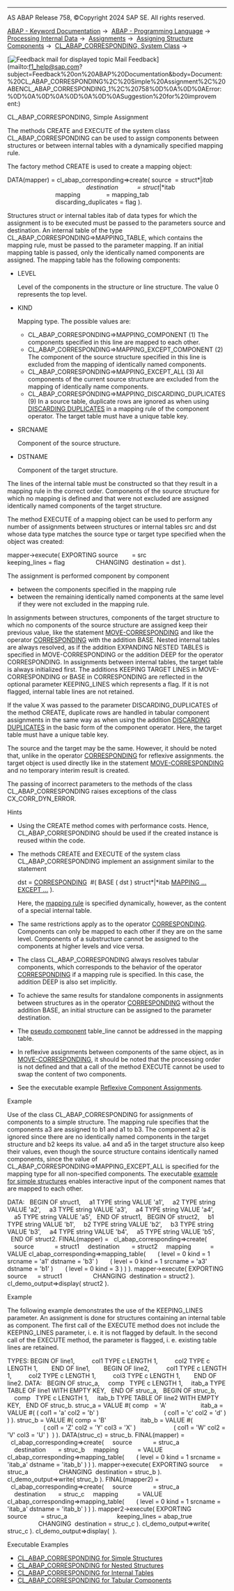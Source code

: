   

* * *

AS ABAP Release 758, ©Copyright 2024 SAP SE. All rights reserved.

[ABAP - Keyword Documentation](javascript:call_link\('abenabap.htm'\)) →  [ABAP - Programming Language](javascript:call_link\('abenabap_reference.htm'\)) →  [Processing Internal Data](javascript:call_link\('abenabap_data_working.htm'\)) →  [Assignments](javascript:call_link\('abenvalue_assignments.htm'\)) →  [Assigning Structure Components](javascript:call_link\('abencorresponding.htm'\)) →  [CL\_ABAP\_CORRESPONDING, System Class](javascript:call_link\('abencl_abap_corresponding.htm'\)) → 

 [![](Mail.gif?object=Mail.gif "Feedback mail for displayed topic") Mail Feedback](mailto:f1_help@sap.com?subject=Feedback%20on%20ABAP%20Documentation&body=Document:%20CL_ABAP_CORRESPONDING%2C%20Simple%20Assignment%2C%20ABENCL_ABAP_CORRESPONDING_1%2C%20758%0D%0A%0D%0AError:%0D%0A%0D%0A%0D%0A%0D%0ASuggestion%20for%20improvem
ent:)

CL\_ABAP\_CORRESPONDING, Simple Assignment

The methods CREATE and EXECUTE of the system class CL\_ABAP\_CORRESPONDING can be used to assign components between structures or between internal tables with a dynamically specified mapping rule.

The factory method CREATE is used to create a mapping object:

DATA(mapper) = cl\_abap\_corresponding=>create( source  = struct*|*itab
                                              destination           = struct*|*itab
                                              mapping               = mapping\_tab
                                              discarding\_duplicates = flag ).

Structures struct or internal tables itab of data types for which the assignment is to be executed must be passed to the parameters source and destination. An internal table of the type CL\_ABAP\_CORRESPONDING=>MAPPING\_TABLE, which contains the mapping rule, must be passed to the parameter mapping. If an initial mapping table is passed, only the identically named components are assigned. The mapping table has the following components:

-   LEVEL
    
    Level of the components in the structure or line structure. The value 0 represents the top level.
    
-   KIND
    
    Mapping type. The possible values are:
    
    -   CL\_ABAP\_CORRESPONDING=>MAPPING\_COMPONENT (1) The components specified in this line are mapped to each other.
    -   CL\_ABAP\_CORRESPONDING=>MAPPING\_EXCEPT\_COMPONENT (2) The component of the source structure specified in this line is excluded from the mapping of identically named components.
    -   CL\_ABAP\_CORRESPONDING=>MAPPING\_EXCEPT\_ALL (3) All components of the current source structure are excluded from the mapping of identically name components.
    -   CL\_ABAP\_CORRESPONDING=>MAPPING\_DISCARDING\_DUPLICATES (9) In a source table, duplicate rows are ignored as when using [DISCARDING DUPLICATES](javascript:call_link\('abencorresponding_constr_dupl.htm'\)) in a mapping rule of the component operator. The target table must have a unique table key.
-   SRCNAME
    
    Component of the source structure.
    
-   DSTNAME
    
    Component of the target structure.
    

The lines of the internal table must be constructed so that they result in a mapping rule in the correct order. Components of the source structure for which no mapping is defined and that were not excluded are assigned identically named components of the target structure.

The method EXECUTE of a mapping object can be used to perform any number of assignments between structures or internal tables src and dst whose data type matches the source type or target type specified when the object was created:

mapper->execute( EXPORTING source        = src
                           keeping\_lines = flag
                 CHANGING  destination = dst ).

The assignment is performed component by component

-   between the components specified in the mapping rule
-   between the remaining identically named components at the same level if they were not excluded in the mapping rule.

In assignments between structures, components of the target structure to which no components of the source structure are assigned keep their previous value, like the statement [MOVE-CORRESPONDING](javascript:call_link\('abapmove-corresponding.htm'\)) and like the operator [CORRESPONDING](javascript:call_link\('abencorresponding_constr_arg_type.htm'\)) with the addition BASE. Nested internal tables are always resolved, as if the addition EXPANDING NESTED TABLES is specified in MOVE-CORRESPONDING or the addition DEEP for the operator CORRESPONDING. In assignments between internal tables, the target table is always initialized first. The additions KEEPING TARGET LINES in MOVE-CORRESPONDING or BASE in CORRESPONDING are reflected in the optional parameter KEEPING\_LINES which represents a flag. If it is not flagged, internal table lines are not retained.

If the value X was passed to the parameter DISCARDING\_DUPLICATES of the method CREATE, duplicate rows are handled in tabular component assignments in the same way as when using the addition [DISCARDING DUPLICATES](javascript:call_link\('abencorresponding_constr_dupl.htm'\)) in the basic form of the component operator. Here, the target table must have a unique table key.

The source and the target may be the same. However, it should be noted that, unlike in the operator [CORRESPONDING](javascript:call_link\('abencorresponding_constr_arg_type.htm'\)) for reflexive assignments. the target object is used directly like in the statement [MOVE-CORRESPONDING](javascript:call_link\('abapmove-corresponding.htm'\)) and no temporary interim result is created.

The passing of incorrect parameters to the methods of the class CL\_ABAP\_CORRESPONDING raises exceptions of the class CX\_CORR\_DYN\_ERROR.

Hints

-   Using the CREATE method comes with performance costs. Hence, CL\_ABAP\_CORRESPONDING should be used if the created instance is reused within the code.
-   The methods CREATE and EXECUTE of the system class CL\_ABAP\_CORRESPONDING implement an assignment similar to the statement
    
    dst = [CORRESPONDING](javascript:call_link\('abencorresponding_constr_arg_type.htm'\))  #( BASE ( dst ) struct*|*itab [MAPPING ... EXCEPT ...](javascript:call_link\('abencorresponding_constr_mapping.htm'\)) ).
    
    Here, the [mapping rule](javascript:call_link\('abencorresponding_constr_mapping.htm'\)) is specified dynamically, however, as the content of a special internal table.
    
-   The same restrictions apply as to the operator [CORRESPONDING](javascript:call_link\('abencorresponding_constr_arg_type.htm'\)). Components can only be mapped to each other if they are on the same level. Components of a substructure cannot be assigned to the components at higher levels and vice versa.
-   The class CL\_ABAP\_CORRESPONDING always resolves tabular components, which corresponds to the behavior of the operator [CORRESPONDING](javascript:call_link\('abencorresponding_constr_arg_type.htm'\)) if a mapping rule is specified. In this case, the addition DEEP is also set implicitly.
-   To achieve the same results for standalone components in assignments between structures as in the operator [CORRESPONDING](javascript:call_link\('abencorresponding_constr_arg_type.htm'\)) without the addition BASE, an initial structure can be assigned to the parameter destination.
-   The [pseudo component](javascript:call_link\('abenpseudo_component_glosry.htm'\) "Glossary Entry") table\_line cannot be addressed in the mapping table.
-   In reflexive assignments between components of the same object, as in [MOVE-CORRESPONDING](javascript:call_link\('abapmove-corresponding.htm'\)), it should be noted that the processing order is not defined and that a call of the method EXECUTE cannot be used to swap the content of two components.
-   See the executable example [Reflexive Component Assignments](javascript:call_link\('abenreflexive_corresponding_abexa.htm'\)).

Example

Use of the class CL\_ABAP\_CORRESPONDING for assignments of components to a simple structure. The mapping rule specifies that the components a3 are assigned to b1 and a1 to b3. The component a2 is ignored since there are no identically named components in the target structure and b2 keeps its value. a4 and a5 in the target structure also keep their values, even though the source structure contains identically named components, since the value of CL\_ABAP\_CORRESPONDING=>MAPPING\_EXCEPT\_ALL is specified for the mapping type for all non-specified components. The executable [example for simple structures](javascript:call_link\('abencl_abap_corr_dyn_abexa.htm'\)) enables interactive input of the component names that are mapped to each other.

DATA:
  BEGIN OF struct1,
    a1 TYPE string VALUE 'a1',
    a2 TYPE string VALUE 'a2',
    a3 TYPE string VALUE 'a3',
    a4 TYPE string VALUE 'a4',
    a5 TYPE string VALUE 'a5',
  END OF struct1,
  BEGIN OF struct2,
    b1 TYPE string VALUE 'b1',
    b2 TYPE string VALUE 'b2',
    b3 TYPE string VALUE 'b3',
    a4 TYPE string VALUE 'b4',
    a5 TYPE string VALUE 'b5',
  END OF struct2.
FINAL(mapper) =
  cl\_abap\_corresponding=>create(
    source            = struct1
    destination       = struct2
    mapping           = VALUE cl\_abap\_corresponding=>mapping\_table(
      ( level = 0 kind = 1 srcname = 'a1' dstname = 'b3' )
      ( level = 0 kind = 1 srcname = 'a3' dstname = 'b1' )
      ( level = 0 kind = 3 ) ) ).
mapper->execute( EXPORTING source      = struct1
                 CHANGING  destination = struct2 ).
cl\_demo\_output=>display( struct2 ).

Example

The following example demonstrates the use of the KEEPING\_LINES parameter. An assignment is done for structures containing an internal table as component. The first call of the EXECUTE method does not include the KEEPING\_LINES parameter, i. e. it is not flagged by default. In the second call of the EXECUTE method, the parameter is flagged, i. e. existing table lines are retained.

TYPES: BEGIN OF line1,
         col1 TYPE c LENGTH 1,
         col2 TYPE c LENGTH 1,
       END OF line1,
       BEGIN OF line2,
         col1 TYPE c LENGTH 1,
         col2 TYPE c LENGTH 1,
         col3 TYPE c LENGTH 1,
       END OF line2.
DATA:
  BEGIN OF struc\_a,
    comp   TYPE c LENGTH 1,
    itab\_a TYPE TABLE OF line1 WITH EMPTY KEY,
  END OF struc\_a,
  BEGIN OF struc\_b,
    comp   TYPE c LENGTH 1,
    itab\_b TYPE TABLE OF line2 WITH EMPTY KEY,
  END OF struc\_b.
struc\_a = VALUE #( comp   = 'A'
                   itab\_a = VALUE #( ( col1 = 'a' col2 = 'b' )
                                     ( col1 = 'c' col2 = 'd' ) ) ).
struc\_b = VALUE #( comp = 'B'
                   itab\_b = VALUE #(
                     ( col1 = 'Z' col2 = 'Y' col3 = 'X' )
                     ( col1 = 'W' col2 = 'V' col3 = 'U' )  ) ).
DATA(struc\_c) = struc\_b.
FINAL(mapper) =
  cl\_abap\_corresponding=>create(
    source            = struc\_a
    destination       = struc\_b
    mapping           = VALUE cl\_abap\_corresponding=>mapping\_table(
      ( level = 0 kind = 1 srcname = 'itab\_a' dstname = 'itab\_b' ) ) ).
mapper->execute( EXPORTING source      = struc\_a
                 CHANGING  destination = struc\_b ).
cl\_demo\_output=>write( struc\_b ).
FINAL(mapper2) =
  cl\_abap\_corresponding=>create(
    source            = struc\_a
    destination       = struc\_c
    mapping           = VALUE cl\_abap\_corresponding=>mapping\_table(
      ( level = 0 kind = 1 srcname = 'itab\_a' dstname = 'itab\_b' ) ) ).
mapper2->execute( EXPORTING source        = struc\_a
                            keeping\_lines = abap\_true
                  CHANGING  destination = struc\_c ).
cl\_demo\_output=>write( struc\_c ).
cl\_demo\_output=>display(  ).

Executable Examples

-   [CL\_ABAP\_CORRESPONDING for Simple Structures](javascript:call_link\('abencl_abap_corr_dyn_abexa.htm'\))
-   [CL\_ABAP\_CORRESPONDING for Nested Structures](javascript:call_link\('abencl_abap_corr_struc_abexa.htm'\))
-   [CL\_ABAP\_CORRESPONDING for Internal Tables](javascript:call_link\('abencl_abap_corr_itab_abexa.htm'\))
-   [CL\_ABAP\_CORRESPONDING for Tabular Components](javascript:call_link\('abencl_abap_corr_deep_abexa.htm'\))